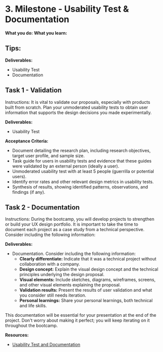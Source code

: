 # 3. Milestone - Usability Test & Documentation

**What you do:** 
**What you learn:** 

**Tips:**
- 

**Deliverables:**
- Usability Test
- Documentation

## Task 1 - Validation
Instructions:
It is vital to validate our proposals, especially with products built from scratch. Plan your unmoderated usability tests to obtain user information that supports the design decisions you made experimentally.

**Deliverables:**
- Usability Test

**Acceptance Criteria:**
- Document detailing the research plan, including research objectives, target user profile, and sample size.
- Task guide for users in usability tests and evidence that these guides were validated by an external person (ideally a user).
- Unmoderated usability test with at least 5 people (guerrilla or potential users).
- Identify error rates and other relevant design metrics in usability tests.
- Synthesis of results, showing identified patterns, observations, and findings (if any).


## Task 2 - Documentation
Instructions:
During the bootcamp, you will develop projects to strengthen or build your UX design portfolio. It is important to take the time to document each project as a case study from a technical perspective. Consider including the following information:

**Deliverables:**
- Documentation. Consider including the following information:
  - **Clearly differentiate:** Indicate that it was a technical project without collaboration with a company.
  - **Design concept:** Explain the visual design concept and the technical principles underlying the design proposal.
  - **Visual elements:** Include sketches, diagrams, wireframes, screens, and other visual elements explaining the proposal.
  - **Validation results:** Present the results of user validation and what you consider still needs iteration.
  - **Personal learnings:** Share your personal learnings, both technical and life skills.

This documentation will be essential for your presentation at the end of the project. Don't worry about making it perfect; you will keep iterating on it throughout the bootcamp. 

**Resources:**
- [Usability Test and Documentation](https://redi-school-1.gitbook.io/ux-ui-bootcamp/3.-project-dashboard/milestone-3-usability-test-and-documentation)
